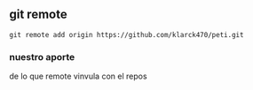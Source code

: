 ## git remote
`git remote add origin https://github.com/klarck470/peti.git`
### nuestro aporte
de lo que remote vinvula con  el repos